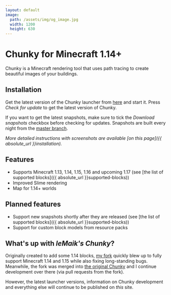 ```yaml
---
layout: default
image:
  path: /assets/img/og_image.jpg
  width: 1200
  height: 630
---
```


# Chunky for Minecraft 1.14+

Chunky is a Minecraft rendering tool that uses path tracing to create beautiful images of your buildings.

## Installation

Get the latest version of the Chunky launcher from [here](https://chunkyupdate.lemaik.de/ChunkyLauncher.jar) and start it. Press _Check for update_ to get the latest version of Chunky.

If you want to get the latest snapshots, make sure to tick the _Download snapshots_ checkbox before checking for updates. Snapshots are built every night from the [master branch](https://github.com/chunky-dev/chunky/commits/master).

_More detailed instructions with screenshots are available [on this page]({{ absolute_url }}installation)._

## Features

- Supports Minecraft 1.13, 1.14, 1.15, 1.16 and upcoming 1.17 (see [the list of supported blocks]({{ absolute_url }}supported-blocks))
- Improved Slime rendering
- Map for 1.14+ worlds

## Planned features

- Support new snapshots shortly after they are released (see [the list of supported blocks]({{ absolute_url }}supported-blocks))
- Support for custom block models from resource packs

## What's up with _leMaik's Chunky_?

Originally created to add some 1.14 blocks, [my fork](https://github.com/leMaik/chunky) quickly blew up to fully support Minecraft 1.14 and 1.15 while also fixing long-standing bugs.  
Meanwhile, the fork was merged into [the original Chunky](http://chunky.llbit.se) and I continue development over there (via pull requests from the fork).

However, the latest launcher versions, information on Chunky development and everything else will continue to be published on _this_ site.
